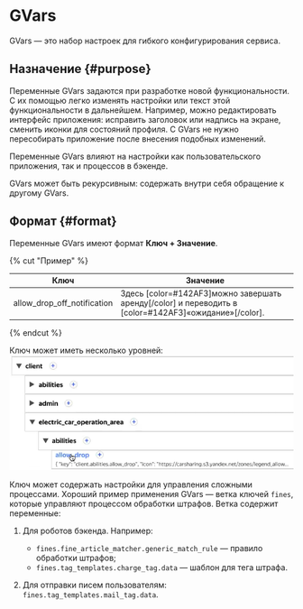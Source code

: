 # GVars

GVars — это набор настроек для гибкого конфигурирования сервиса.

## Назначение {#purpose}

Переменные GVars задаются при разработке новой функциональности. С их помощью легко изменять настройки или текст этой функциональности в дальнейшем. Например, можно редактировать интерфейс приложения: исправить заголовок или надпись на экране, сменить иконки для состояний профиля. С GVars не нужно пересобирать приложение после внесения подобных изменений.

Переменные GVars влияют на настройки как пользовательского приложения, так и процессов в бэкенде.

GVars может быть рекурсивным: содержать внутри себя обращение к другому GVars.

## Формат {#format}

Переменные GVars имеют формат **Ключ + Значение**.

{% cut "Пример" %}

|**Ключ**|**Значение**|
|--------|------------|
|allow_drop_off_notification|Здесь [color=#142AF3]можно завершать аренду[/color] и переводить в [color=#142AF3]«ожидание»[/color].|

{% endcut %}

Ключ может иметь несколько уровней:
![](_images/gvars-levels.png)

Ключ может содержать настройки для управления сложными процессами. Хороший пример применения GVars — ветка ключей `fines`, которые управляют процессом обработки штрафов. Ветка содержит переменные:

1. Для роботов бэкенда. Например:
    
    - `fines.fine_article_matcher.generic_match_rule` — правило обработки штрафов;
    - `fines.tag_templates.charge_tag.data` — шаблон для тега штрафа.
    
1. Для отправки писем пользователям: `fines.tag_templates.mail_tag.data`.

